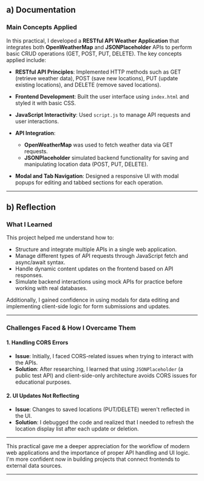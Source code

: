 
## a) Documentation

### Main Concepts Applied

In this practical, I developed a **RESTful API Weather Application** that integrates both **OpenWeatherMap** and **JSONPlaceholder** APIs to perform basic CRUD operations (GET, POST, PUT, DELETE). The key concepts applied include:

* **RESTful API Principles**: Implemented HTTP methods such as GET (retrieve weather data), POST (save new locations), PUT (update existing locations), and DELETE (remove saved locations).
* **Frontend Development**: Built the user interface using `index.html` and styled it with basic CSS.
* **JavaScript Interactivity**: Used `script.js` to manage API requests and user interactions.
* **API Integration**:

  * **OpenWeatherMap** was used to fetch weather data via GET requests.
  * **JSONPlaceholder** simulated backend functionality for saving and manipulating location data (POST, PUT, DELETE).
* **Modal and Tab Navigation**: Designed a responsive UI with modal popups for editing and tabbed sections for each operation.

---

## b) Reflection

### What I Learned

This project helped me understand how to:

* Structure and integrate multiple APIs in a single web application.
* Manage different types of API requests through JavaScript fetch and async/await syntax.
* Handle dynamic content updates on the frontend based on API responses.
* Simulate backend interactions using mock APIs for practice before working with real databases.

Additionally, I gained confidence in using modals for data editing and implementing client-side logic for form submissions and updates.

---

### Challenges Faced & How I Overcame Them

#### 1. **Handling CORS Errors**

* **Issue**: Initially, I faced CORS-related issues when trying to interact with the APIs.
* **Solution**: After researching, I learned that using `JSONPlaceholder` (a public test API) and client-side-only architecture avoids CORS issues for educational purposes.


#### 2. **UI Updates Not Reflecting**

* **Issue**: Changes to saved locations (PUT/DELETE) weren't reflected in the UI.
* **Solution**: I debugged the code and realized that I needed to refresh the location display list after each update or deletion.


---

This practical gave me a deeper appreciation for the workflow of modern web applications and the importance of proper API handling and UI logic. I'm more confident now in building projects that connect frontends to external data sources.

---

